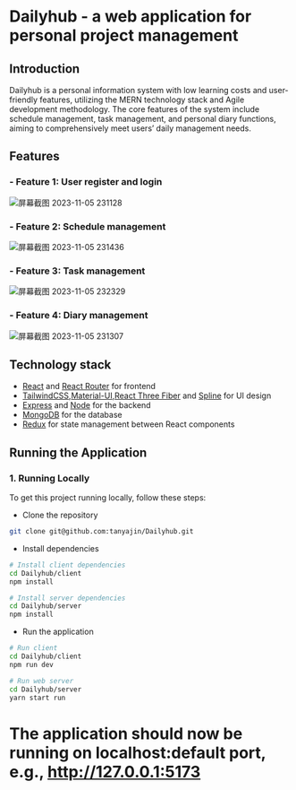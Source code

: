 # Dailyhub - a web application for personal project management

## Introduction
Dailyhub is a personal information system with low learning costs and user-friendly features, utilizing the MERN technology stack and Agile development methodology. 
The core features of the system include schedule management, task management, and personal diary functions, aiming to comprehensively meet users’ daily management needs.

## Features
### - Feature 1: User register and login
  ![屏幕截图 2023-11-05 231128](https://github.com/tanyajin/Dailyhub/assets/102398885/2a3c355a-0047-49fe-b1d9-5d8238f90a40)

### - Feature 2: Schedule management
![屏幕截图 2023-11-05 231436](https://github.com/tanyajin/Dailyhub/assets/102398885/681ffc87-4108-4a13-8454-b59a2f713781)

### - Feature 3: Task management
![屏幕截图 2023-11-05 232329](https://github.com/tanyajin/Dailyhub/assets/102398885/fd3e4bcf-4842-4b9d-a03f-57e78d54c3c6)

### - Feature 4: Diary management
![屏幕截图 2023-11-05 231307](https://github.com/tanyajin/Dailyhub/assets/102398885/0e224ec6-bedc-4a95-90f3-150631a597fe)


## Technology stack

- [React](https://reactjs.org) and [React Router](https://reactrouter.com/en/main) for frontend
- [TailwindCSS](https://tailwindcss.com/),[Material-UI](https://mui.com/),[React Three Fiber](https://docs.pmnd.rs/react-three-fiber/getting-started/introduction) and [Spline](https://spline.design/) for UI design
- [Express](http://expressjs.com/) and [Node](https://nodejs.org/en/) for the backend
- [MongoDB](https://www.mongodb.com/) for the database
- [Redux](https://redux.js.org/basics/usagewithreact) for state management between React components

## Running the Application

 ### 1. Running Locally
To get this project running locally, follow these steps:


- Clone the repository
```bash
git clone git@github.com:tanyajin/Dailyhub.git
```

- Install dependencies

```bash
# Install client dependencies
cd Dailyhub/client
npm install

# Install server dependencies
cd Dailyhub/server
npm install
```
- Run the application
```bash
# Run client
cd Dailyhub/client
npm run dev

# Run web server
cd Dailyhub/server
yarn start run 
```

# The application should now be running on localhost:default port, e.g., http://127.0.0.1:5173

